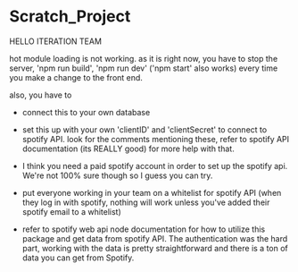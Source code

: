 # Scratch_Project

HELLO ITERATION TEAM

hot module loading is not working. as it is right now, you have to stop the
server, 'npm run build', 'npm run dev' ('npm start' also works) every time you
make a change to the front end.

also, you have to

- connect this to your own database

- set this up with your own 'clientID' and 'clientSecret' to connect to spotify
  API. look for the comments mentioning these, refer to spotify API
  documentation (its REALLY good) for more help with that.

- I think you need a paid spotify account in order to set up the spotify api.
  We're not 100% sure though so I guess you can try.

- put everyone working in your team on a whitelist for spotify API (when they
  log in with spotify, nothing will work unless you've added their spotify email
  to a whitelist)

- refer to spotify web api node documentation for how to utilize this package
  and get data from spotify API. The authentication was the hard part, working
  with the data is pretty straightforward and there is a ton of data you can get
  from Spotify.
